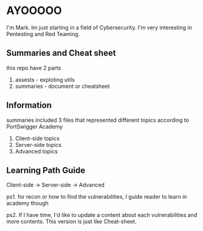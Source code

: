 # AYOOOOO
I'm Mark. Im just starting in a field of Cybersecurity.
I'm very interesting in Pentesting and Red Teaming.

## Summaries and Cheat sheet
this repo have 2 parts
1. assests - exploting utils
2. summaries - document or cheatsheet

## Information
summaries included 3 files that represented different topics according to PortSwigger Academy
1. Client-side topics
2. Server-side topics
3. Advanced topics

## Learning Path Guide
Client-side -> Server-side -> Advanced

ps1. for recon or how to find the vulnerabilities, I guide reader to learn in academy though

ps2. If I have time, I'd like to update a content about each vulnerabilities and more contents. This version is just like Cheat-sheet. 
